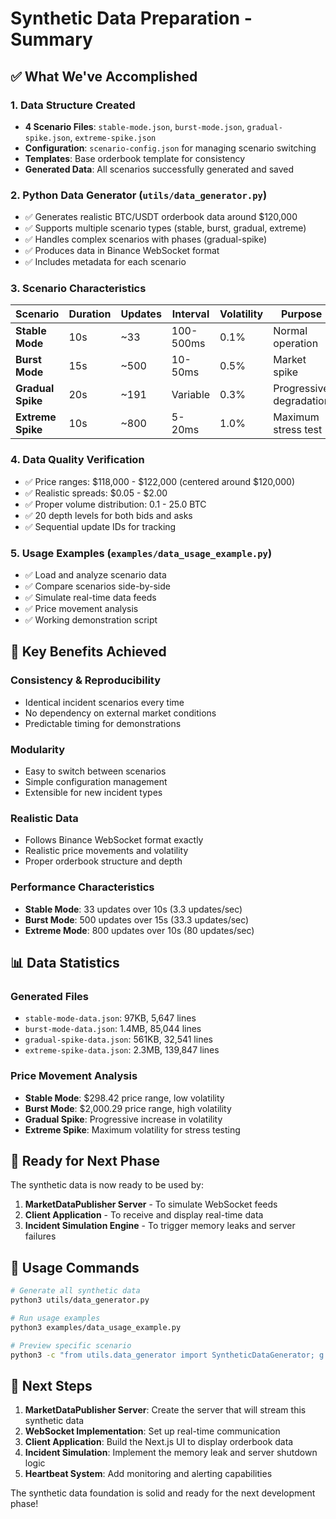 # Synthetic Data Preparation - Summary

## ✅ What We've Accomplished

### 1. **Data Structure Created**
- **4 Scenario Files**: `stable-mode.json`, `burst-mode.json`, `gradual-spike.json`, `extreme-spike.json`
- **Configuration**: `scenario-config.json` for managing scenario switching
- **Templates**: Base orderbook template for consistency
- **Generated Data**: All scenarios successfully generated and saved

### 2. **Python Data Generator** (`utils/data_generator.py`)
- ✅ Generates realistic BTC/USDT orderbook data around $120,000
- ✅ Supports multiple scenario types (stable, burst, gradual, extreme)
- ✅ Handles complex scenarios with phases (gradual-spike)
- ✅ Produces data in Binance WebSocket format
- ✅ Includes metadata for each scenario

### 3. **Scenario Characteristics**

| Scenario | Duration | Updates | Interval | Volatility | Purpose |
|----------|----------|---------|----------|------------|---------|
| **Stable Mode** | 10s | ~33 | 100-500ms | 0.1% | Normal operation |
| **Burst Mode** | 15s | ~500 | 10-50ms | 0.5% | Market spike |
| **Gradual Spike** | 20s | ~191 | Variable | 0.3% | Progressive degradation |
| **Extreme Spike** | 10s | ~800 | 5-20ms | 1.0% | Maximum stress test |

### 4. **Data Quality Verification**
- ✅ Price ranges: $118,000 - $122,000 (centered around $120,000)
- ✅ Realistic spreads: $0.05 - $2.00
- ✅ Proper volume distribution: 0.1 - 25.0 BTC
- ✅ 20 depth levels for both bids and asks
- ✅ Sequential update IDs for tracking

### 5. **Usage Examples** (`examples/data_usage_example.py`)
- ✅ Load and analyze scenario data
- ✅ Compare scenarios side-by-side
- ✅ Simulate real-time data feeds
- ✅ Price movement analysis
- ✅ Working demonstration script

## 🎯 Key Benefits Achieved

### **Consistency & Reproducibility**
- Identical incident scenarios every time
- No dependency on external market conditions
- Predictable timing for demonstrations

### **Modularity**
- Easy to switch between scenarios
- Simple configuration management
- Extensible for new incident types

### **Realistic Data**
- Follows Binance WebSocket format exactly
- Realistic price movements and volatility
- Proper orderbook structure and depth

### **Performance Characteristics**
- **Stable Mode**: 33 updates over 10s (3.3 updates/sec)
- **Burst Mode**: 500 updates over 15s (33.3 updates/sec)
- **Extreme Mode**: 800 updates over 10s (80 updates/sec)

## 📊 Data Statistics

### Generated Files
- `stable-mode-data.json`: 97KB, 5,647 lines
- `burst-mode-data.json`: 1.4MB, 85,044 lines  
- `gradual-spike-data.json`: 561KB, 32,541 lines
- `extreme-spike-data.json`: 2.3MB, 139,847 lines

### Price Movement Analysis
- **Stable Mode**: $298.42 price range, low volatility
- **Burst Mode**: $2,000.29 price range, high volatility
- **Gradual Spike**: Progressive increase in volatility
- **Extreme Spike**: Maximum volatility for stress testing

## 🚀 Ready for Next Phase

The synthetic data is now ready to be used by:
1. **MarketDataPublisher Server** - To simulate WebSocket feeds
2. **Client Application** - To receive and display real-time data
3. **Incident Simulation Engine** - To trigger memory leaks and server failures

## 🔧 Usage Commands

```bash
# Generate all synthetic data
python3 utils/data_generator.py

# Run usage examples
python3 examples/data_usage_example.py

# Preview specific scenario
python3 -c "from utils.data_generator import SyntheticDataGenerator; g = SyntheticDataGenerator(); g.preview_scenario('burst-mode')"
```

## 📝 Next Steps

1. **MarketDataPublisher Server**: Create the server that will stream this synthetic data
2. **WebSocket Implementation**: Set up real-time communication
3. **Client Application**: Build the Next.js UI to display orderbook data
4. **Incident Simulation**: Implement the memory leak and server shutdown logic
5. **Heartbeat System**: Add monitoring and alerting capabilities

The synthetic data foundation is solid and ready for the next development phase! 